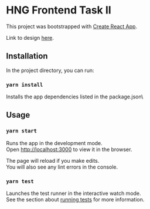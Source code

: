 # HNG Frontend Task II

This project was bootstrapped with [Create React App](https://github.com/facebook/create-react-app).

Link to design [here](https://www.figma.com/file/E8Zby1Auj089Zirkuhjfcw/Frontend-Stage-2-Task).

## Installation

In the project directory, you can run:

### `yarn install`

Installs the app dependencies listed in the package.json\

## Usage

### `yarn start`

Runs the app in the development mode.\
Open [http://localhost:3000](http://localhost:3000) to view it in the browser.

The page will reload if you make edits.\
You will also see any lint errors in the console.

### `yarn test`

Launches the test runner in the interactive watch mode.\
See the section about [running tests](https://facebook.github.io/create-react-app/docs/running-tests) for more information.


